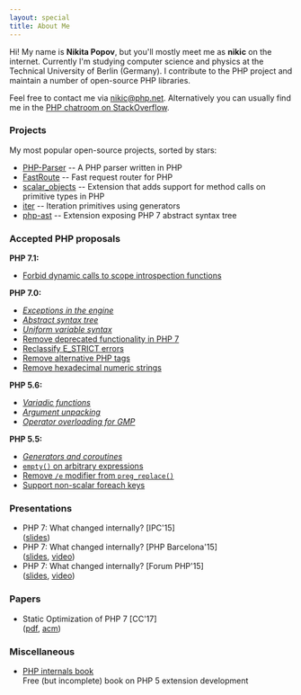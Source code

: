 ```yaml
---
layout: special
title: About Me
---
```

Hi! My name is **Nikita Popov**, but you'll mostly meet me as **nikic** on the internet. Currently I'm studying computer
science and physics at the Technical University of Berlin (Germany). I contribute to the PHP project and maintain a
number of open-source PHP libraries.

Feel free to contact me via [nikic@php.net](mailto:nikic@php.net). Alternatively you can usually find me in the
[PHP chatroom on StackOverflow](http://chat.stackoverflow.com/rooms/11/php).

### Projects

My most popular open-source projects, sorted by stars:

 * [PHP-Parser](https://github.com/nikic/PHP-Parser) -- A PHP parser written in PHP
 * [FastRoute](https://github.com/nikic/FastRoute) -- Fast request router for PHP
 * [scalar_objects](https://github.com/nikic/scalar_objects) -- Extension that adds support for method calls on
   primitive types in PHP
 * [iter](https://github.com/nikic/iter) -- Iteration primitives using generators
 * [php-ast](https://github.com/nikic/php-ast) -- Extension exposing PHP 7 abstract syntax tree

### Accepted PHP proposals

**PHP 7.1:**

 * [Forbid dynamic calls to scope introspection functions](https://wiki.php.net/rfc/forbid_dynamic_scope_introspection)

**PHP 7.0:**

 * [*Exceptions in the engine*](https://wiki.php.net/rfc/engine_exceptions_for_php7)
 * [*Abstract syntax tree*](https://wiki.php.net/rfc/abstract_syntax_tree)
 * [*Uniform variable syntax*](https://wiki.php.net/rfc/uniform_variable_syntax)
 * [Remove deprecated functionality in PHP 7](https://wiki.php.net/rfc/remove_deprecated_functionality_in_php7)
 * [Reclassify E_STRICT errors](https://wiki.php.net/rfc/reclassify_e_strict)
 * [Remove alternative PHP tags](https://wiki.php.net/rfc/remove_alternative_php_tags)
 * [Remove hexadecimal numeric strings](https://wiki.php.net/rfc/remove_hex_support_in_numeric_strings)

**PHP 5.6:**

 * [*Variadic functions*](https://wiki.php.net/rfc/variadics)
 * [*Argument unpacking*](https://wiki.php.net/rfc/argument_unpacking)
 * [*Operator overloading for GMP*](https://wiki.php.net/rfc/operator_overloading_gmp)

**PHP 5.5:**

 * [*Generators and coroutines*](https://wiki.php.net/rfc/generators)
 * [`empty()` on arbitrary expressions](https://wiki.php.net/rfc/empty_isset_exprs)
 * [Remove `/e` modifier from `preg_replace()`](https://wiki.php.net/rfc/remove_preg_replace_eval_modifier)
 * [Support non-scalar foreach keys](https://wiki.php.net/rfc/foreach-non-scalar-keys)

### Presentations

 * PHP 7: What changed internally? [IPC'15] <br>
   ([slides](http://www.slideshare.net/nikita_ppv/php-7-what-changed-internally))
 * PHP 7: What changed internally? [PHP Barcelona'15] <br>
   ([slides](https://www.slideshare.net/nikita_ppv/php-7-what-changed-internally-php-barcelona-2015),
    [video](https://www.youtube.com/watch?v=M8Ktic5sPlo))
 * PHP 7: What changed internally? [Forum PHP'15] <br>
   ([slides](https://www.slideshare.net/nikita_ppv/php-7-what-changed-internally-forum-php-2015),
    [video](https://www.youtube.com/watch?v=zekEqhaPmag))

### Papers

 * Static Optimization of PHP 7 [CC'17] <br>
   ([pdf](pdf/cc17_static_optimization.pdf),
    [acm](http://dl.acm.org/citation.cfm?id=3033026))

### Miscellaneous

 * [PHP internals book](http://www.phpinternalsbook.com/)
   <br> Free (but incomplete) book on PHP 5 extension development
